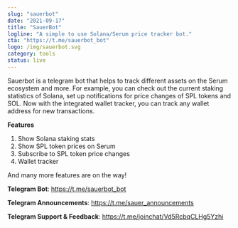 ```yaml
---
slug: "sauerbot"
date: "2021-09-17"
title: "SauerBot"
logline: "A simple to use Solana/Serum price tracker bot."
cta: "https://t.me/sauerbot_bot"
logo: /img/sauerbot.svg
category: tools
status: live
---
```


Sauerbot is a telegram bot that helps to track different assets on the Serum ecosystem and more. For example, you can check out the current staking statistics of Solana, set up notifications for price changes of SPL tokens and SOL. Now with the integrated
wallet tracker, you can track any wallet address for new transactions.

<b>Features</b>

1. Show Solana staking stats
2. Show SPL token prices on Serum
3. Subscribe to SPL token price changes
4. Wallet tracker

And many more features are on the way!

<b>Telegram Bot</b>: https://t.me/sauerbot_bot</br>

<b>Telegram Announcements</b>: https://t.me/sauer_announcements</br>

<b>Telegram Support & Feedback</b>: https://t.me/joinchat/Vd5RcbqCLHg5Yzhi</br>
